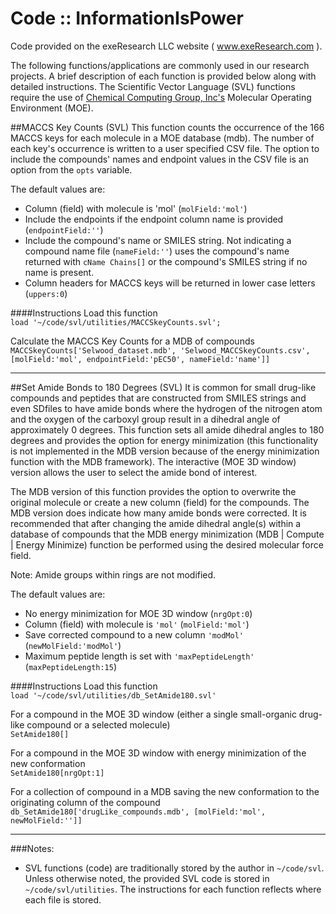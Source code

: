 Code :: InformationIsPower
==================

Code provided on the exeResearch LLC website ( www.exeResearch.com ).

The following functions/applications are commonly used in our research
projects. A brief description of each function is provided below along
with detailed instructions. The Scientific Vector Language (SVL)
functions require the use of
[Chemical Computing Group, Inc's](http://www.chemcomp.com) Molecular
Operating Environment (MOE).  

##MACCS Key Counts (SVL)
This function counts the occurrence of the 166 MACCS keys for each
molecule in a MOE database (mdb). The number of each key's occurrence
is written to a user specified CSV file. The option to include the
compounds' names and endpoint values in the CSV file is an option from the
``opts`` variable.

The default values are:
* Column (field) with molecule is 'mol' (``molField:'mol'``)
* Include the endpoints if the endpoint column name is provided (``endpointField:''``)
* Include the compound's name or SMILES string. Not indicating a compound name file
  (``nameField:''``) uses the compound's name returned with ``cName Chains[]`` or the 
  compound's SMILES string if no name is present.
* Column headers for MACCS keys will be returned in lower case letters (``uppers:0``)

####Instructions
Load this function  
``load '~/code/svl/utilities/MACCSkeyCounts.svl';``

Calculate the MACCS Key Counts for a MDB of compounds  
``MACCSkeyCounts['Selwood_dataset.mdb', 'Selwood_MACCSkeyCounts.csv', [molField:'mol', endpointField:'pEC50', nameField:'name']]``

***

##Set Amide Bonds to 180 Degrees (SVL)
It is common for small drug-like compounds and peptides that are constructed
from SMILES strings and even SDfiles to have amide bonds where the hydrogen of
the nitrogen atom and the oxygen of the carboxyl group result in a dihedral 
angle of approximately 0 degrees. This function sets all amide dihedral angles
to 180 degrees and provides the option for energy minimization (this
functionality is not implemented in the MDB version because of the energy
minimization function with the MDB framework). The interactive (MOE 3D window)
version allows the user to select the amide bond of interest.

The MDB version of this function provides the option to overwrite the original
molecule or create a new column (field) for the compounds. The MDB version
does indicate how many amide bonds were corrected. It is recommended that
after changing the amide dihedral angle(s) within a database of compounds
that the MDB energy minimization (MDB | Compute | Energy Minimize) function
be performed using the desired molecular force field. 

Note: Amide groups within rings are not modified.

The default values are:
* No energy minimization for MOE 3D window (``nrgOpt:0``)
* Column (field) with molecule is ``'mol'`` (``molField:'mol'``)
* Save corrected compound to a new column ``'modMol'`` (``newMolField:'modMol'``)
* Maximum peptide length is set with ``'maxPeptideLength'`` (``maxPeptideLength:15``)

####Instructions
Load this function  
``load '~/code/svl/utilities/db_SetAmide180.svl'``

For a compound in the MOE 3D window (either a single small-organic
drug-like compound or a selected molecule)  
``SetAmide180[]``

For a compound in the MOE 3D window with energy minimization of the new
conformation  
``SetAmide180[nrgOpt:1]``

For a collection of compound in a MDB saving the new conformation to
the originating column of the compound  
``db_SetAmide180['drugLike_compounds.mdb', [molField:'mol', newMolField:'']]``

***

###Notes:
* SVL functions (code) are traditionally stored by the author in
  ``~/code/svl``. Unless otherwise noted, the provided SVL code is stored
  in ``~/code/svl/utilities``. The instructions for each function reflects
  where each file is stored.

